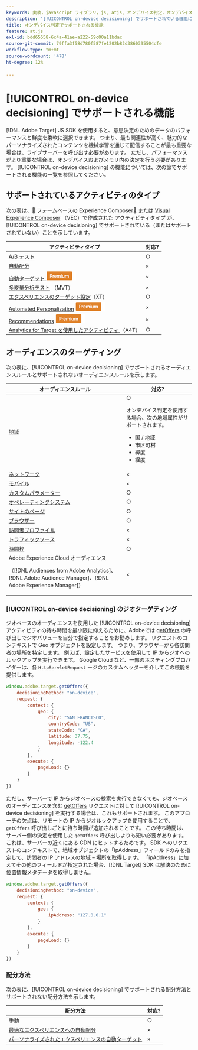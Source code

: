 ```yaml
---
keywords: 実装，javascript ライブラリ，js, atjs, オンデバイス判定，オンデバイス判定，サポートされる機能，$8
description: '[!UICONTROL on-device decisioning] でサポートされている機能について説明します。'
title: オンデバイス判定でサポートされる機能
feature: at.js
exl-id: bdd65658-6c4a-41ae-a222-59c00a11bdac
source-git-commit: 79ffa3f58d780f587fe1202b82d3860395504dfe
workflow-type: tm+mt
source-wordcount: '478'
ht-degree: 12%

---
```


# [!UICONTROL on-device decisioning] でサポートされる機能

[!DNL Adobe Target] JS SDK を使用すると、意思決定のためのデータのパフォーマンスと鮮度を柔軟に選択できます。 つまり、最も関連性が高く、魅力的なパーソナライズされたコンテンツを機械学習を通じて配信することが最も重要な場合は、ライブサーバーを呼び出す必要があります。 ただし、パフォーマンスがより重要な場合は、オンデバイスおよびメモリ内の決定を行う必要があります。 [!UICONTROL on-device decisioning] の機能については、次の節でサポートされる機能の一覧を参照してください。

## サポートされているアクティビティのタイプ

次の表は、[&#128279;](https://experienceleague.adobe.com/docs/target/using/experiences/vec/visual-experience-composer.html) フォームベースの Experience Composer[&#128279;](https://experienceleague.adobe.com/docs/target/using/activities/target-activities-guide.html) または [Visual Experience Composer](https://experienceleague.adobe.com/docs/target/using/experiences/form-experience-composer.html) （VEC）で作成された  アクティビティタイプ  が、[!UICONTROL on-device decisioning] でサポートされている（またはサポートされていない）ことを示しています。

| アクティビティタイプ | 対応? |
| --- | --- |
| [A/B テスト](https://experienceleague.adobe.com/docs/target/using/activities/abtest/test-ab.html) | ○ |
| [自動配分](https://experienceleague.adobe.com/docs/target/using/activities/auto-allocate/automated-traffic-allocation.html) | × |
| [ 自動ターゲット ](https://experienceleague.adobe.com/docs/target/using/activities/auto-target/auto-target-to-optimize.html)![Premium](../../../assets/premium.png) | × |
| [多変量分析テスト](https://experienceleague.adobe.com/docs/target/using/activities/multivariate-test/multivariate-testing.html) （MVT） | × |
| [エクスペリエンスのターゲット設定](https://experienceleague.adobe.com/docs/target/using/activities/experience-targeting/experience-target.html)（XT） | ○ |
| [Automated Personalization](https://experienceleague.adobe.com/docs/target/using/activities/automated-personalization/automated-personalization.html) ![Premium](../../../assets/premium.png) | × |
| [Recommendations](https://experienceleague.adobe.com/docs/target/using/recommendations/recommendations.html) ![Premium](../../../assets/premium.png) | × |
| [Analytics for Target を使用したアクティビティ ](https://experienceleague.adobe.com/docs/target/using/integrate/a4t/a4t.html?) （A4T） | ○ |

## オーディエンスのターゲティング

次の表に、[!UICONTROL on-device decisioning] でサポートされるオーディエンスルールとサポートされないオーディエンスルールを示します。

| オーディエンスルール | 対応? |
| --- | --- |
| [地域](https://experienceleague.adobe.com/docs/target/using/audiences/create-audiences/categories-audiences/geo.html) | ○<P>オンデバイス判定を使用する場合、次の地域属性がサポートされます。<ul><li>国 / 地域</li><li>市区町村</li><li>緯度</li><li>経度</li></ul> |
| [ネットワーク](https://experienceleague.adobe.com/docs/target/using/audiences/create-audiences/categories-audiences/network.html) | × |
| [モバイル](https://experienceleague.adobe.com/docs/target/using/audiences/create-audiences/categories-audiences/mobile.html) | × |
| [カスタムパラメーター](https://experienceleague.adobe.com/docs/target/using/audiences/create-audiences/categories-audiences/custom-parameters.html) | ○ |
| [オペレーティングシステム](https://experienceleague.adobe.com/docs/target/using/audiences/create-audiences/categories-audiences/operating-system.html) | ○ |
| [サイトのページ](https://experienceleague.adobe.com/docs/target/using/audiences/create-audiences/categories-audiences/site-pages.html) | ○ |
| [ブラウザー](https://experienceleague.adobe.com/docs/target/using/audiences/create-audiences/categories-audiences/browser.html) | ○ |
| [訪問者プロファイル](https://experienceleague.adobe.com/docs/target/using/audiences/create-audiences/categories-audiences/visitor-profile.html) | × |
| [トラフィックソース](https://experienceleague.adobe.com/docs/target/using/audiences/create-audiences/categories-audiences/traffic-sources.html) | × |
| [時間枠](https://experienceleague.adobe.com/docs/target/using/audiences/create-audiences/categories-audiences/time-frame.html) | ○ |
| Adobe Experience Cloud オーディエンス<P>（[!DNL Audiences from Adobe Analytics]、[!DNL Adobe Audience Manager]、[!DNL Adobe Experience Manager]） | × |

### [!UICONTROL on-device decisioning] のジオターゲティング

ジオベースのオーディエンスを使用した [!UICONTROL on-device decisioning] アクティビティの待ち時間を最小限に抑えるために、Adobeでは [getOffers](/help/dev/implement/client-side/atjs/atjs-functions/adobe-target-getoffers-atjs-2.md) の呼び出しでジオバリューを自分で指定することをお勧めします。 リクエストのコンテキストで Geo オブジェクトを設定します。 つまり、ブラウザーから各訪問者の場所を特定します。 例えば、設定したサービスを使用して IP からジオへのルックアップを実行できます。 Google Cloud など、一部のホスティングプロバイダーは、各 `HttpServletRequest` ージのカスタムヘッダーを介してこの機能を提供します。

```javascript {line-numbers="true"}
window.adobe.target.getOffers({ 
    decisioningMethod: "on-device", 
    request: { 
        context: { 
            geo: { 
                city: "SAN FRANCISCO", 
                countryCode: "US", 
                stateCode: "CA", 
                latitude: 37.75, 
                longitude: -122.4 
            } 
        }, 
        execute: { 
            pageLoad: {} 
        } 
    } 
})
```

ただし、サーバーで IP からジオベースの検索を実行できなくても、ジオベースのオーディエンスを含む [getOffers](/help/dev/implement/client-side/atjs/atjs-functions/adobe-target-getoffers-atjs-2.md) リクエストに対して [!UICONTROL on-device decisioning] を実行する場合は、これもサポートされます。 このアプローチの欠点は、リモートの IP からジオルックアップを使用することで、`getOffers` 呼び出しごとに待ち時間が追加されることです。 この待ち時間は、サーバー側の決定を使用した `getOffers` 呼び出しよりも短い必要があります。これは、サーバーの近くにある CDN にヒットするためです。 SDK へのリクエストのコンテキストで、地域オブジェクトの「ipAddress」フィールドのみを指定して、訪問者の IP アドレスの地域 – 場所を取得します。 「ipAddress」に加えてその他のフィールドが指定された場合、[!DNL Target] SDK は解決のために位置情報メタデータを取得しません。

```javascript {line-numbers="true"}
window.adobe.target.getOffers({ 
    decisioningMethod: "on-device", 
    request: { 
        context: { 
            geo: { 
                ipAddress: "127.0.0.1" 
            } 
        }, 
        execute: { 
            pageLoad: {} 
        } 
    } 
})
```

### 配分方法

次の表に、[!UICONTROL on-device decisioning] でサポートされる配分方法とサポートされない配分方法を示します。

| 配分方法 | 対応? |
| --- | --- |
| 手動 | ○ |
| [ 最適なエクスペリエンスへの自動配分 ](https://experienceleague.adobe.com/docs/target/using/activities/auto-allocate/automated-traffic-allocation.html) | × |
| [ パーソナライズされたエクスペリエンスの自動ターゲット ](https://experienceleague.adobe.com/docs/target/using/activities/auto-target/auto-target-to-optimize.html) | × |
